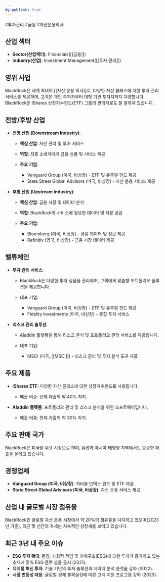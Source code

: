 ```yaml
---
dg-publish: true
---
```

#투자관리 #금융 #자산운용회사 

## 산업 섹터

- **Sector(산업섹터)**: Financials([[금융]])
- **Industry(산업)**: Investment Management([[투자 관리]])

## 영위 사업

BlackRock은 세계 최대의 [[자산 운용 회사]]로, 다양한 자산 클래스에 대한 투자 관리 서비스를 제공하며, 고객은 개인 투자자부터 대형 기관 투자자까지 다양합니다. BlackRock은 iShares 상장지수펀드(ETF) 그룹의 관리자로도 잘 알려져 있습니다.

## 전방/후방 산업

- **전방 산업 (Downstream Industry)**:
    
    - **핵심 산업**: 자산 관리 및 투자 서비스
    - **역할**: 최종 소비자에게 금융 상품 및 서비스 제공
    - **주요 기업**:
        
        - Vanguard Group (미국, 비상장) - ETF 및 뮤추얼 펀드 제공
        - State Street Global Advisors (미국, 비상장) - 자산 운용 서비스 제공
        
    
- **후방 산업 (Upstream Industry)**:
    
    - **핵심 산업**: 금융 시장 및 데이터 분석
    - **역할**: BlackRock의 서비스에 필요한 데이터 및 자본 공급
    - **주요 기업**:
        
        - Bloomberg (미국, 비상장) - 금융 데이터 및 정보 제공
        - Refinitiv (영국, 비상장) - 금융 시장 데이터 제공


## 밸류체인

- **투자 관리 서비스**:
    
    - BlackRock은 다양한 투자 상품을 관리하며, 고객에게 맞춤형 포트폴리오 솔루션을 제공합니다.
    - 대표 기업:
        
        - Vanguard Group (미국, 비상장) - ETF 및 뮤추얼 펀드 제공
        - Fidelity Investments (미국, 비상장) - 종합 투자 서비스
        
    
- **리스크 관리 솔루션**:
    
    - Aladdin 플랫폼을 통해 리스크 분석 및 포트폴리오 관리 서비스를 제공합니다.
    - 대표 기업:
        
        - MSCI (미국, [[MSCI]]) - 리스크 관리 및 투자 분석 도구 제공


## 주요 제품

- **iShares ETF**: 다양한 자산 클래스에 대한 상장지수펀드로 사용됩니다.
    
    - 매출 비중: 전체 매출의 약 40% 차지.
    
- **Aladdin 플랫폼**: 포트폴리오 관리 및 리스크 분석을 위한 소프트웨어입니다.
    
    - 매출 비중: 전체 매출의 약 30% 차지.
    

## 주요 판매 국가

BlackRock은 미국을 주요 시장으로 하며, 유럽과 아시아 태평양 지역에서도 중요한 매출을 올리고 있습니다.

## 경쟁업체

- **Vanguard Group (미국, 비상장)**: 저비용 인덱스 펀드 및 ETF 제공.
- **State Street Global Advisors (미국, 비상장)**: 자산 운용 서비스 제공.

## 산업 내 글로벌 시장 점유율

BlackRock은 글로벌 자산 운용 시장에서 약 20%의 점유율을 차지하고 있으며(2023년 기준), 최근 몇 년간의 추세는 지속적인 성장세를 보이고 있습니다.

## 최근 3년 내 주요 이슈

- **ESG 투자 확대**: 환경, 사회적 책임 및 지배구조(ESG)에 대한 투자가 증가하고 있는 추세에 맞춰 ESG 관련 상품 출시 (2021).
- **디지털 혁신 투자**: 기술 기반의 투자 솔루션과 데이터 분석 플랫폼 강화 (2022).
- **시장 변동성 대응**: 글로벌 경제 불확실성에 따른 고객 지원 프로그램 강화 (2023).